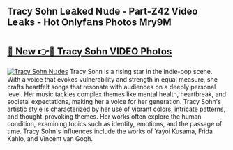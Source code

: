 ## Tracy Sohn Le𝚊ked N𝚞de - Part-Z42 Video Le𝚊ks - Hot Onlyf𝚊ns Photos Mry9M

# <h2><a href="http://ab2199.deff.icu/?id=Tracy+Sohn">🔗 New 👉🔴 Tracy Sohn VIDEO Photos</a></h2>

[![Tracy Sohn N𝚞des](https://i.imgur.com/rIISA9y.gif)](http://ab2199.deff.icu/?id=Tracy+Sohn)
Tracy Sohn is a rising star in the indie-pop scene. With a voice that evokes vulnerability and strength in equal measure, she crafts heartfelt songs that resonate with audiences on a deeply personal level. Her music tackles complex themes like mental health, heartbreak, and societal expectations, making her a voice for her generation. Tracy Sohn's artistic style is characterized by her use of vibrant colors, intricate patterns, and thought-provoking themes. Her works often explore the human condition, examining topics such as identity, emotions, and the passage of time. Tracy Sohn's influences include the works of Yayoi Kusama, Frida Kahlo, and Vincent van Gogh.
